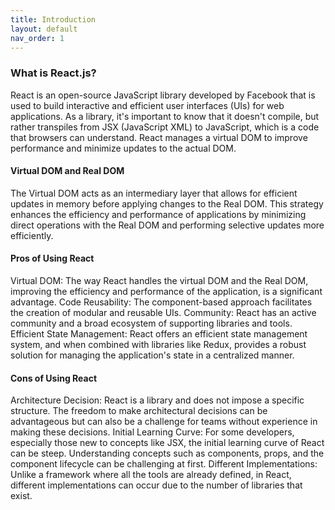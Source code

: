 ```yaml
---
title: Introduction
layout: default
nav_order: 1
---
```


### What is React.js?

React is an open-source JavaScript library developed by Facebook that is used to build interactive and efficient user interfaces (UIs) for web applications. As a library, it's important to know that it doesn't compile, but rather transpiles from JSX (JavaScript XML) to JavaScript, which is a code that browsers can understand. React manages a virtual DOM to improve performance and minimize updates to the actual DOM.

#### Virtual DOM and Real DOM

The Virtual DOM acts as an intermediary layer that allows for efficient updates in memory before applying changes to the Real DOM. This strategy enhances the efficiency and performance of applications by minimizing direct operations with the Real DOM and performing selective updates more efficiently.

#### Pros of Using React

Virtual DOM: The way React handles the virtual DOM and the Real DOM, improving the efficiency and performance of the application, is a significant advantage. Code Reusability: The component-based approach facilitates the creation of modular and reusable UIs. Community: React has an active community and a broad ecosystem of supporting libraries and tools. Efficient State Management: React offers an efficient state management system, and when combined with libraries like Redux, provides a robust solution for managing the application's state in a centralized manner.

#### Cons of Using React

Architecture Decision: React is a library and does not impose a specific structure. The freedom to make architectural decisions can be advantageous but can also be a challenge for teams without experience in making these decisions. Initial Learning Curve: For some developers, especially those new to concepts like JSX, the initial learning curve of React can be steep. Understanding concepts such as components, props, and the component lifecycle can be challenging at first. Different Implementations: Unlike a framework where all the tools are already defined, in React, different implementations can occur due to the number of libraries that exist.
